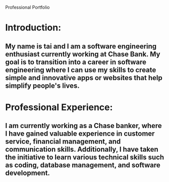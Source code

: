 Professional Portfolio
# Introduction:

## My name is tai and I am a software engineering enthusiast currently working at Chase Bank. My goal is to transition into a career in software engineering where I can use my skills to create simple and innovative apps or websites that help simplify people's lives.

# Professional Experience:

## I am currently working as a Chase banker, where I have gained valuable experience in customer service, financial management, and communication skills. Additionally, I have taken the initiative to learn various technical skills such as coding, database management, and software development.